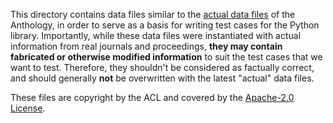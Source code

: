 This directory contains data files similar to the [actual data
files](https://github.com/acl-org/acl-anthology/blob/master/data/) of the
Anthology, in order to serve as a basis for writing test cases for the Python
library.  Importantly, while these data files were instantiated with actual
information from real journals and proceedings, **they may contain fabricated or
otherwise modified information** to suit the test cases that we want to test.
Therefore, they shouldn't be considered as factually correct, and should
generally **not** be overwritten with the latest "actual" data files.

These files are copyright by the ACL and covered by the [Apache-2.0
License](https://github.com/acl-org/acl-anthology/blob/master/LICENSE).
